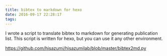```yaml
---
title: bibtex to markdown for hexo
date: 2016-09-17 22:28:17
tags:
---
```


I wrote a script to translate bibtex to markdown for generating publication list. This script is written for hexo, but you can use it any other environment.

https://github.com/hisazumi/hisazumilab/blob/master/bibtex2md.py